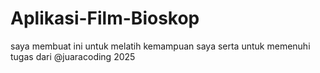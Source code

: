 # Aplikasi-Film-Bioskop
saya membuat ini untuk melatih kemampuan saya serta untuk memenuhi tugas dari @juaracoding 2025
